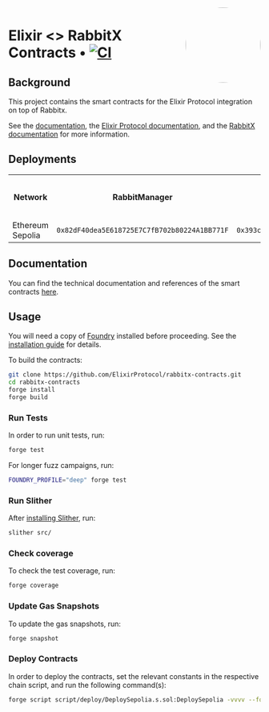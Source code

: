 <img align="right" width="150" height="150" top="100" style="border-radius:99%" src="https://i.imgur.com/H5aZQMA.jpg">

# Elixir <> RabbitX Contracts • [![CI](https://github.com/ElixirProtocol/rabbitx-contracts/actions/workflows/test.yml/badge.svg)](https://github.com/ElixirProtocol/rabbitx-contracts/actions/workflows/test.yml)

## Background

This project contains the smart contracts for the Elixir Protocol integration on top of Rabbitx.

See the [documentation](docs/docs.md), the [Elixir Protocol documentation](https://docs.elixir.finance/), and the [RabbitX documentation](https://docs.rabbitx.io/) for more information.

## Deployments

<table>
<tr>
<th>Network</th>
<th>RabbitManager</th>
<th>Router BTC (ID 1)</th>
<th>Router ETH (ID 2)</th>
<th>Router SOL (ID 3)</th>
<th>Router ARB (ID 4)</th>
<th>Router DOGE (ID 5)</th>
<th>Router LDO (ID 6)</th>
<th>Router SUI (ID 7)</th>
<th>Router PEPE (ID 8)</th>
<th>Router BCH (ID 9)</th>
<th>Router XRP (ID 10)</th>
<th>Router WLD (ID 11)</th>
<th>Router TON (ID 12)</th>
<th>Router STX (ID 13)</th>
<th>Router MATC (ID 14)</th>
<th>Router TRB (ID 15)</th>
<th>Router APT (ID 16)</th>
<th>Router INJ (ID 17)</th>
<th>Router AAVE (ID 18)</th>
<th>Router LINK (ID 19)</th>
<th>Router BNB (ID 20)</th>
<th>Router RNDR (ID 21)</th>
<th>Router MKR (ID 22)</th>
<th>Router RLB (ID 23)</th>
<th>Router ORDI (ID 24)</th>
<th>Router STG (ID 25)</th>
<th>Router SATS (ID 26)</th>
<th>Router TIA (ID 27)</th>
<th>Router BLUR (ID 28)</th>
<th>Router JTO (ID 29)</th>
<th>Router MEME (ID 30)</th>
<th>Router SEI (ID 31)</th>
</tr>
<tr>
<td>Ethereum Sepolia</td>
<td><code>0x82dF40dea5E618725E7C7fB702b80224A1BB771F</code></td>
<td><code>0x393c45709968382Ee52dFf31aafeDeCA3B9654fC</code></td>
<td><code>0x58c66f107A1C129A4865c2f1EDc33eFd38A2f020</code></td>
<td><code>0xf5b2C3A4eb7Fd59F5FBE512EEb1aa98358242FD5</code></td>
<td><code>0xa13a4b97aB259808b10ffA58f08589063eD99943</code></td>
<td><code>0x738163cE85274b7599B91D1dA0E2798cAdc289d1</code><td>
<td><code>0x67B748B2B1c54809140Ebb12766c31480c3DE121</code><td>
<td><code>0x3b4D5D2319dB8d4Ce49eF32241fF447F57EDFb07</code><td>
<td><code>0x56ee545A30FeaC520cf0adCEA289481aB0A94518</code><td>
<td><code>0xD051B4886241feE6E03a32Ce86Ad3DeF77C6fC04</code><td>
<td><code>0x91110A59d41A8b659cb2AA4EFcf2B4C553eDf614</code><td>
<td><code>0x68Fade385055055c4b625E4C0f4e848D97673274</code><td>
<td><code>0x1e4887f4B32A3C758db71375A5c034E445101fBe</code><td>
<td><code>0x782855A9F6678F77Fe4CAbF5FB52C31Bef354535</code><td>
<td><code>0xE11644ac68D93C4E8730fC5Fb94A311211Cb4309</code><td>
<td><code>0x533485094d08399c99b670A241219A5d197C794d</code><td>
<td><code>0xa248740E945c8a6FeE4fB1aA677D2FfD3a8F4162</code><td>
<td><code>0xa15DD3100C9D09aC84310e7A31c7242608F445E7</code><td>
<td><code>0x7dE89198dbC097eb3731F297d18806Dab8e27A72</code><td>
<td><code>0x4B1a9AaC8D05B2f13b8212677aA03bDaa7d8A185</code><td>
<td><code>0x6Ba6435B47a36adCB3cca90189F20AA995e096f7</code><td>
<td><code>0xbf541F7bE0DCE645455698636cf7b354CF4a97d3</code><td>
<td><code>0xFAbc2efACa0177472164713579e344D2d90329f9</code><td>
<td><code>0x7BF188bD474Eab7836DCA232d2bA7B28efcb3979</code><td>
<td><code>0x91801ae692B95cC423B894550c1935BE2C781710</code><td>
<td><code>0xad5e71f7F25baCa4Db93845738b79c03a3633073</code><td>
<td><code>0x626e1C5651b437799d8ecB86921b1FceadE17f71</code><td>
<td><code>0x6b8459FE536843f744A815D6425D4Fa97298287f</code><td>
<td><code>0xF372b308e06e44CAa3F08706AaC20d54Ac9f9868</code><td>
<td><code>0xA094B884E495e4564dCc48b553a4a25453e36684</code><td>
<td><code>0x0AF3B74E5368f08a88c8563EF6a52BF157058DC1</code><td>
<td><code>0x3595a9bf16CdC8b07c68E7908EA075aD2377636c</code><td>
</tr>
</table>

## Documentation

You can find the technical documentation and references of the smart contracts [here](docs/docs.md). 

## Usage

You will need a copy of [Foundry](https://github.com/foundry-rs/foundry) installed before proceeding. See the [installation guide](https://github.com/foundry-rs/foundry#installation) for details.

To build the contracts:

```sh
git clone https://github.com/ElixirProtocol/rabbitx-contracts.git
cd rabbitx-contracts
forge install
forge build
```

### Run Tests

In order to run unit tests, run:

```sh
forge test
```

For longer fuzz campaigns, run:

```sh
FOUNDRY_PROFILE="deep" forge test
```

### Run Slither

After [installing Slither](https://github.com/crytic/slither#how-to-install), run:

```sh
slither src/
```

### Check coverage

To check the test coverage, run:

```sh
forge coverage
```

### Update Gas Snapshots

To update the gas snapshots, run:

```sh
forge snapshot
```

### Deploy Contracts

In order to deploy the contracts, set the relevant constants in the respective chain script, and run the following command(s):

```sh
forge script script/deploy/DeploySepolia.s.sol:DeploySepolia -vvvv --fork-url RPC --broadcast --slow
```
